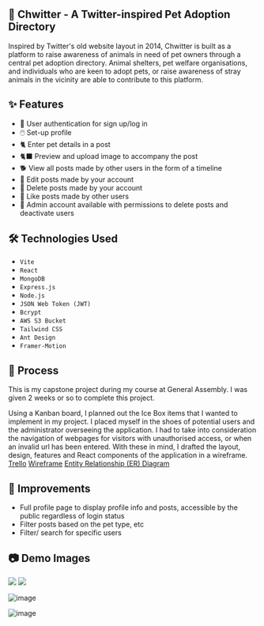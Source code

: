 ## 🐥 Chwitter - A Twitter-inspired Pet Adoption Directory

Inspired by Twitter's old website layout in 2014, Chwitter is built as a platform to raise awareness of animals in need of pet owners through a central pet adoption directory. Animal shelters, pet welfare organisations, and individuals who are keen to adopt pets, or raise awareness of stray animals in the vicinity are able to contribute to this platform.

## ✨ Features

- 👥 User authentication for sign up/log in
- 🖱️ Set-up profile
- 🐈 Enter pet details in a post
- 🐈‍⬛ Preview and upload image to accompany the post
- 🐕 View all posts made by other users in the form of a timeline
- 🐩 Edit posts made by your account
- 🐇 Delete posts made by your account
- 🦜 Like posts made by other users
- 🔧 Admin account available with permissions to delete posts and deactivate users

## 🛠️ Technologies Used

- `Vite`
- `React`
- `MongoDB`
- `Express.js`
- `Node.js`
- `JSON Web Token (JWT)`
- `Bcrypt`
- `AWS S3 Bucket`
- `Tailwind CSS`
- `Ant Design`
- `Framer-Motion`

## 📝 Process

This is my capstone project during my course at General Assembly. I was given 2 weeks or so to complete this project.

Using a Kanban board, I planned out the Ice Box items that I wanted to implement in my project. I placed myself in the shoes of potential users and the administrator overseeing the application. I had to take into consideration the navigation of webpages for visitors with unauthorised access, or when an invalid url has been entered. With these in mind, I drafted the layout, design, features and React components of the application in a wireframe. [Trello](https://trello.com/b/TCvigjsp/chwitter) [Wireframe](https://www.figma.com/file/fhiR5q3xhMy9YGOEtDw5HM/Chwitter?type=design&node-id=0%3A1&mode=design&t=Wrx1VVoYy24Id6kv-1) [Entity Relationship (ER) Diagram](https://lucid.app/lucidchart/73734e41-9da4-4039-bc26-c75b121e1932/edit?viewport_loc=-1757%2C-978%2C1305%2C807%2C0_0&invitationId=inv_2b5f2861-899c-434c-91a8-04232c1eb313)

## 💭 Improvements

* Full profile page to display profile info and posts, accessible by the public regardless of login status
* Filter posts based on the pet type, etc
* Filter/ search for specific users

## 📷 Demo Images

<img src="https://github.com/evangelenesiyin/chwitter/assets/108106809/79ed8245-af0c-421c-9db6-9cb1ef167727">
<img src="https://github.com/evangelenesiyin/chwitter/assets/108106809/92036643-2a94-40a4-b1f9-968ab96e974d">

![image](https://github.com/evangelenesiyin/chwitter/assets/108106809/16f8066b-a438-43b6-b333-89cacac7b8d6)

![image](https://github.com/evangelenesiyin/chwitter/assets/108106809/78373f5e-4e35-4ed9-bd64-440c57a4b9df)
